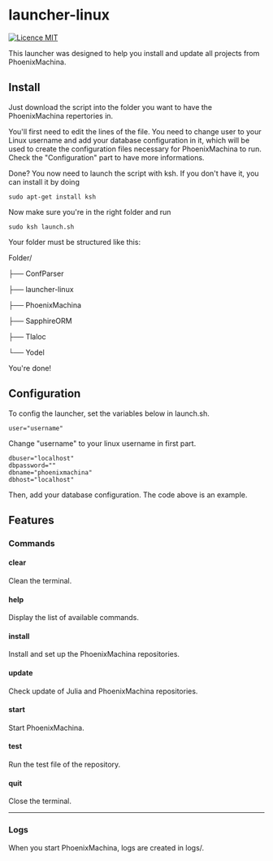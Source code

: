 # launcher-linux

[![Licence MIT](https://img.shields.io/badge/license-MIT-blue.svg)](https://opensource.org/licenses/MIT)

This launcher was designed to help you install and update all projects from PhoenixMachina.

## Install
Just download the script into the folder you want to have the PhoenixMachina repertories in.

You'll first need to edit the lines of the file. You need to change user to your Linux username and add your database configuration in it, which will be used to create the configuration files necessary for PhoenixMachina to run. Check the "Configuration" part to have more informations.

Done? You now need to launch the script with ksh. If you don't have it, you can install it by doing

```
sudo apt-get install ksh
```

Now make sure you're in the right folder and run
```
sudo ksh launch.sh
```
Your folder must be structured like this:


Folder/

├── ConfParser

├── launcher-linux

├── PhoenixMachina

├── SapphireORM

├── Tlaloc

└── Yodel


You're done!

## Configuration
To config the launcher, set the variables below in launch.sh.

```
user="username"
```
Change "username" to your linux username in first part.

```
dbuser="localhost"
dbpassword=""
dbname="phoenixmachina"
dbhost="localhost"
```
Then, add your database configuration. The code above is an example.

## Features
### Commands

#### clear
Clean the terminal.

#### help
Display the list of available commands.

#### install
Install and set up the PhoenixMachina repositories.

#### update
Check update of Julia and PhoenixMachina repositories.

#### start
Start PhoenixMachina.

#### test <repository>
Run the test file of the repository.

#### quit
Close the terminal.

---

### Logs
When you start PhoenixMachina, logs are created in logs/.
